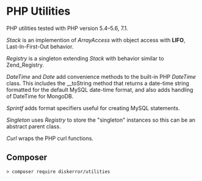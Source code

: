 # PHP Utilities

PHP utilities tested with PHP version 5.4–5.6, 7.1.

*Stack* is an implemention of *ArrayAccess* with object access with **LIFO**, Last-In-First-Out behavior.

*Registry* is a singleton extending *Stack* with behavior similar to Zend_Registry.

*DateTime* and *Date* add convenience methods to the built-in PHP *DateTime* class. This includes the __toString method that returns a date-time string formatted for the default MySQL date-time format, and also adds handling of DateTime for MongoDB.

*Sprintf* adds format specifiers useful for creating MySQL statements.

*Singleton* uses *Registry* to store the "singleton" instances so this can be an abstract parent class.

*Curl* wraps the PHP curl functions.

## Composer
```
> composer require diskerror/utilities
```
